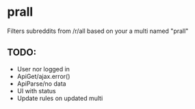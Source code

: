 # prall
Filters subreddits from /r/all based on your a multi named "prall"

## TODO:

* User nor logged in
* ApiGet/ajax.error()
* ApiParse/no data
* UI with status
* Update rules on updated multi